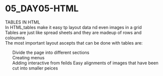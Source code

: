 # 05_DAY05-HTML
TABLES IN HTML <BR>
In HTML,tables make it easy tp layout data nd even images in a grid <br>
Tables are just like spread sheets and they are madeup of rows and coloumns <br>
The most important layout ascepts that can be done with tables are: <br>
<ul>  
<l1> Divide the page into different sections </l1> <br>
<l1>Creating menus </l1> <br>
<l1> Adding interactive from feilds </l1 <br>
<l1> Easy alignments of images that have been cut into smaller peices  </l1 
  </ul>
